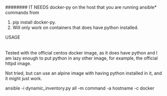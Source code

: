 ########
IT NEEDS docker-py on the host that you are running ansible* commands from

1. pip install docker-py.
2. Will only work on containers that does have python installed.

USAGE
######
Tested with the official centos docker image, as it does have python and I am lazy enough to put python in any other image, for example, the official httpd image.

Not tried, but can use an alpine image with having python installed in it, and it might just work.

ansible -i dynamic_inventory.py all -m command -a hostname -c docker
